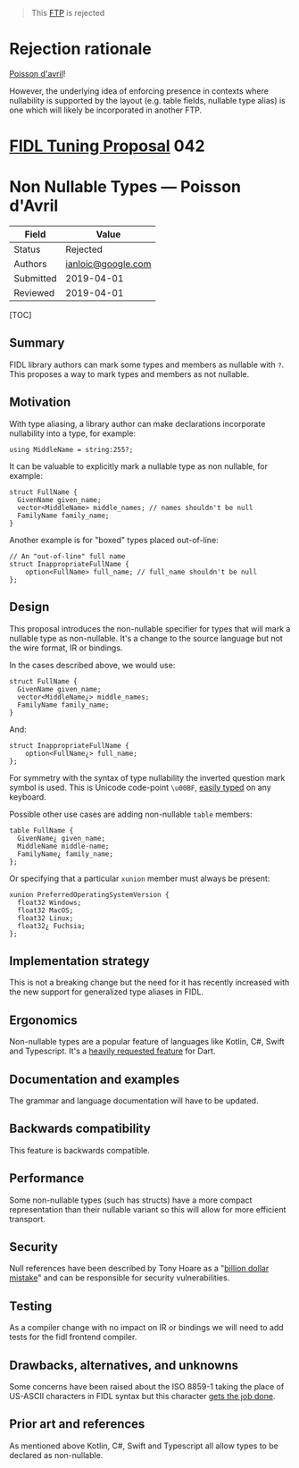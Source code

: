 > This [FTP](../README.md) is rejected

# Rejection rationale

[Poisson d'avril][april-fools]!

However, the underlying idea of enforcing presence in contexts where
nullability is supported by the layout (e.g. table fields, nullable type
alias) is one which will likely be incorporated in another FTP.

# [FIDL Tuning Proposal](../README.md) 042

Non Nullable Types &mdash; Poisson d'Avril
==========================================

Field     | Value
----------|--------------------------
Status    | Rejected
Authors   | ianloic@google.com
Submitted | 2019-04-01
Reviewed  | 2019-04-01

[TOC]

## Summary

FIDL library authors can mark some types and members as nullable with `?`.
This proposes a way to mark types and members as not nullable.

## Motivation

With type aliasing, a library author can make declarations incorporate
nullability into a type, for example:

```fidl
using MiddleName = string:255?;
```

It can be valuable to explicitly mark a nullable type as non nullable,
for example:

```fidl
struct FullName {
  GivenName given_name;
  vector<MiddleName> middle_names; // names shouldn't be null
  FamilyName family_name;
}
```

Another example is for "boxed" types placed out-of-line:

```fidl
// An "out-of-line" full name
struct InappropriateFullName {
    option<FullName> full_name; // full_name shouldn't be null
};
```

## Design

This proposal introduces the non-nullable specifier for types that will mark
a nullable type as non-nullable.
It's a change to the source language but not the wire format, IR or bindings.

In the cases described above, we would use:

```fidl
struct FullName {
  GivenName given_name;
  vector<MiddleName¿> middle_names;
  FamilyName family_name;
}
```

And:

```fidl
struct InappropriateFullName {
    option<FullName¿> full_name;
};
```

For symmetry with the syntax of type nullability the inverted question mark
symbol is used.
This is Unicode code-point `\u00BF`, [easily typed] on any keyboard.

Possible other use cases are adding non-nullable `table` members:

```fidl
table FullName {
  GivenName¿ given_name;
  MiddleName middle-name;
  FamilyName¿ family_name;
};
```

Or specifying that a particular `xunion` member must always be present:

```fidl
xunion PreferredOperatingSystemVersion {
  float32 Windows;
  float32 MacOS;
  float32 Linux;
  float32¿ Fuchsia;
};
```

## Implementation strategy

This is not a breaking change but the need for it has recently increased with
the new support for generalized type aliases in FIDL.

## Ergonomics

Non-nullable types are a popular feature of languages like Kotlin, C#, Swift
and Typescript.
It's a [heavily requested feature](https://github.com/dart-lang/sdk/issues/22)
for Dart.

## Documentation and examples

The grammar and language documentation will have to be updated.

## Backwards compatibility

This feature is backwards compatible.

## Performance

Some non-nullable types (such has structs) have a more compact representation
than their nullable variant so this will allow for more efficient transport.

## Security

Null references have been described by Tony Hoare as a
"[billion dollar mistake]" and can be responsible for security
vulnerabilities.

## Testing

As a compiler change with no impact on IR or bindings we will need to add
tests for the fidl frontend compiler.

## Drawbacks, alternatives, and unknowns

Some concerns have been raised about the ISO 8859-1 taking the place of
US-ASCII characters in FIDL syntax but this character
[gets the job done].

## Prior art and references

As mentioned above Kotlin, C#, Swift and Typescript all allow types to be
declared as non-nullable.

<!-- xrefs -->
[april-fools]: https://fr.wikipedia.org/wiki/Poisson_d%27avril
[easily typed]: https://en.wikipedia.org/wiki/Inverted_question_and_exclamation_marks#GNU/Linux
[heavily requested feature]: https://github.com/dart-lang/sdk/issues/22
[billion dollar mistake]: https://www.infoq.com/presentations/Null-References-The-Billion-Dollar-Mistake-Tony-Hoare
[gets the job done]: https://www.youtube.com/watch?v=6_35a7sn6ds
